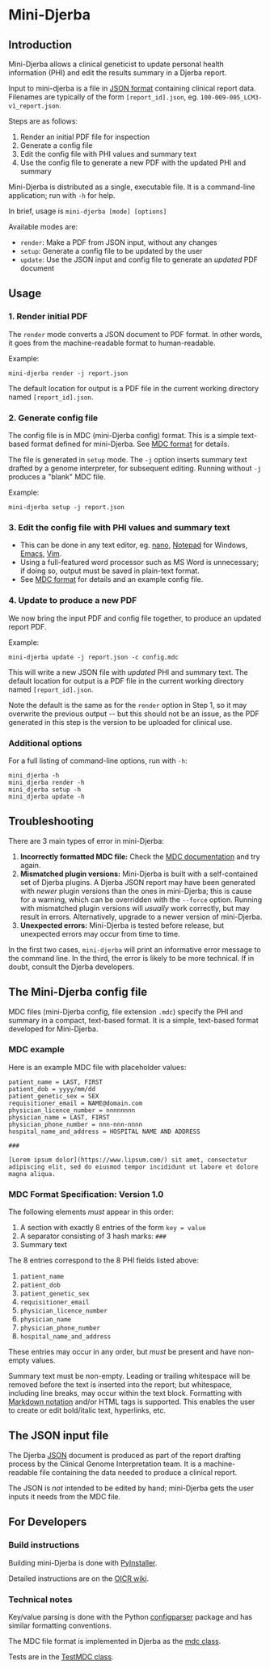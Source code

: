 
# Mini-Djerba

## Introduction

Mini-Djerba allows a clinical geneticist to update personal health information (PHI) and edit the results summary in a Djerba report.

Input to mini-djerba is a file in [JSON format](https://en.wikipedia.org/wiki/JSON) containing clinical report data. Filenames are typically of the form `[report_id].json`, eg. `100-009-005_LCM3-v1_report.json`.

Steps are as follows:
1. Render an initial PDF file for inspection
2. Generate a config file
3. Edit the config file with PHI values and summary text
4. Use the config file to generate a new PDF with the updated PHI and summary

Mini-Djerba is distributed as a single, executable file. It is a command-line application; run with `-h` for help.

In brief, usage is `mini-djerba [mode] [options]`

Available modes are:
- `render`: Make a PDF from JSON input, without any changes
- `setup`: Generate a config file to be updated by the user
- `update`: Use the JSON input and config file to generate an *updated* PDF document

## Usage

### 1. Render initial PDF

The `render` mode converts a JSON document to PDF format. In other words, it goes from the machine-readable format to human-readable.

Example:

```
mini-djerba render -j report.json
```

The default location for output is a PDF file in the current working directory named `[report_id].json`.

### 2. Generate config file

The config file is in MDC (mini-Djerba config) format. This is a simple text-based format defined for mini-Djerba. See [MDC format](#mdc_format) for details.

The file is generated in `setup` mode. The `-j` option inserts summary text drafted by a genome interpreter, for subsequent editing. Running without `-j` produces a "blank" MDC file.

Example:
```
mini-djerba setup -j report.json
```

### 3. Edit the config file with PHI values and summary text

- This can be done in any text editor, eg. [nano](https://www.nano-editor.org/), [Notepad](https://apps.microsoft.com/detail/9MSMLRH6LZF3?hl=en-US&gl=US) for Windows, [Emacs](https://www.gnu.org/software/emacs/), [Vim](https://www.vim.org/).
- Using a full-featured word processor such as MS Word is unnecessary; if doing so, output must be saved in plain-text format.
- See [MDC format](#mdc_format) for details and an example config file.

### 4. Update to produce a new PDF

We now bring the input PDF and config file together, to produce an updated report PDF.

Example:
```
mini-djerba update -j report.json -c config.mdc
```

This will write a new JSON file with _updated_ PHI and summary text. The default location for output is a PDF file in the current working directory named `[report_id].json`.

Note the default is the same as for the `render` option in Step 1, so it may overwrite the previous output -- but this should not be an issue, as the PDF generated in this step is the version to be uploaded for clinical use.

### Additional options

For a full listing of command-line options, run with `-h`:

```
mini_djerba -h
mini_djerba render -h
mini_djerba setup -h
mini_djerba update -h
```

## Troubleshooting

There are 3 main types of error in mini-Djerba:

1. **Incorrectly formatted MDC file:** Check the [MDC documentation](#mdc_format) and try again.
2. **Mismatched plugin versions:** Mini-Djerba is built with a self-contained set of Djerba plugins. A Djerba JSON report may have been generated with _newer_ plugin versions than the ones in mini-Djerba; this is cause for a warning, which can be overridden with the `--force` option. Running with mismatched plugin versions will _usually_ work correctly, but may result in errors. Alternatively, upgrade to a newer version of mini-Djerba.
3. **Unexpected errors:** Mini-Djerba is tested before release, but unexpected errors may occur from time to time.

In the first two cases, `mini-djerba` will print an informative error message to the command line. In the third, the error is likely to be more technical. If in doubt, consult the Djerba developers.

## The Mini-Djerba config file

MDC files (mini-Djerba config, file extension `.mdc`) specify the PHI and summary in a compact, text-based format. It is a simple, text-based format developed for Mini-Djerba.

### MDC example

Here is an example MDC file with placeholder values:

```
patient_name = LAST, FIRST
patient_dob = yyyy/mm/dd
patient_genetic_sex = SEX
requisitioner_email = NAME@domain.com
physician_licence_number = nnnnnnnn
physician_name = LAST, FIRST
physician_phone_number = nnn-nnn-nnnn
hospital_name_and_address = HOSPITAL NAME AND ADDRESS

###

[Lorem ipsum dolor](https://www.lipsum.com/) sit amet, consectetur adipiscing elit, sed do eiusmod tempor incididunt ut labore et dolore magna aliqua.

```

### MDC Format Specification: Version 1.0

The following elements _must_ appear in this order:
1. A section with exactly 8 entries of the form `key = value`
2. A separator consisting of 3 hash marks: `###`
3. Summary text

The 8 entries correspond to the 8 PHI fields listed above:
1. `patient_name`
2. `patient_dob`
3. `patient_genetic_sex`
4. `requisitioner_email`
5. `physician_licence_number`
6. `physician_name`
7. `physician_phone_number`
8. `hospital_name_and_address`

These entries may occur in any order, but _must_ be present and have non-empty values.

Summary text must be non-empty. Leading or trailing whitespace will be removed before the text is inserted into the report; but whitespace, including line breaks, may occur within the text block. Formatting with [Markdown notation](https://www.markdownguide.org/cheat-sheet/) and/or HTML tags is supported. This enables the user to create or edit bold/italic text, hyperlinks, etc.

## The JSON input file

The Djerba [JSON](https://en.wikipedia.org/wiki/JSON) document is produced as part of the report drafting process by the Clinical Genome Interpretation team. It is a machine-readable file containing the data needed to produce a clinical report.

The JSON is _not_ intended to be edited by hand; mini-Djerba gets the user inputs it needs from the MDC file.


## For Developers

### Build instructions

Building mini-Djerba is done with [PyInstaller](https://pyinstaller.org/en/stable/).

Detailed instructions are on the [OICR wiki](https://wiki.oicr.on.ca/x/xgBTDw).

### Technical notes

Key/value parsing is done with the Python [configparser](https://docs.python.org/3/library/configparser.html) package and has similar formatting conventions.

The MDC file format is implemented in Djerba as the [mdc class](https://github.com/oicr-gsi/djerba/blob/main/src/lib/djerba/util/mini/mdc.py#L14).

Tests are in the [TestMDC class](https://github.com/oicr-gsi/djerba/blob/main/src/test/util/mini/test_mini.py#L16).
